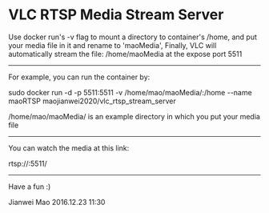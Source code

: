 # VLC RTSP Media Stream Server

Use docker run's -v flag to mount a directory to container's /home,
and put your media file in it and rename to 'maoMedia',
Finally, VLC will automatically stream the file:  /home/maoMedia
at the expose port 5511


---------------------------------------------

For example, you can run the container by:

sudo docker run -d -p 5511:5511 -v /home/mao/maoMedia/:/home --name maoRTSP maojianwei2020/vlc_rtsp_stream_server

/home/mao/maoMedia/ is an example directory in which you put your media file

---------------------------------------------

You can watch the media at this link:

rtsp://<ip-address or DNS name>:5511/

---------------------------------------------


Have a fun :)

Jianwei Mao   2016.12.23 11:30

